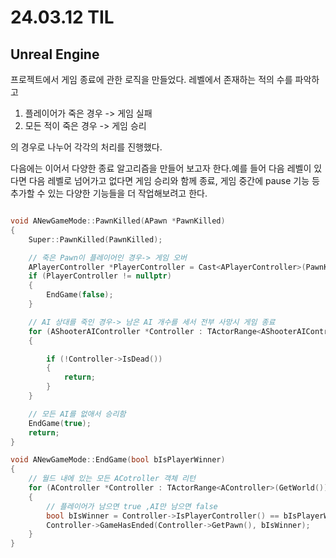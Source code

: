 # 24.03.12 TIL

## Unreal Engine

프로젝트에서 게임 종료에 관한 로직을 만들었다. 레벨에서 존재하는 적의 수를 파악하고

1. 플레이어가 죽은 경우 -> 게임 실패
2. 모든 적이 죽은 경우 -> 게임 승리

의 경우로 나누어 각각의 처리를 진행했다.

다음에는 이어서 다양한 종료 알고리즘을 만들어 보고자 한다.예를 들어 다음 레벨이 있다면 다음 레벨로 넘어가고 없다면 게임 승리와 함께 종료, 게임 중간에 pause 기능 등 추가할 수 있는 다양한 기능들을 더 작업해보려고 한다.

```C++

void ANewGameMode::PawnKilled(APawn *PawnKilled)
{
    Super::PawnKilled(PawnKilled);

    // 죽은 Pawn이 플레이어인 경우-> 게임 오버
    APlayerController *PlayerController = Cast<APlayerController>(PawnKilled->GetController());
    if (PlayerController != nullptr)
    {
        EndGame(false);
    }

    // AI 상대를 죽인 경우-> 남은 AI 개수를 세서 전부 사망시 게임 종료
    for (AShooterAIController *Controller : TActorRange<AShooterAIController>(GetWorld()))
    {

        if (!Controller->IsDead())
        {
            return;
        }
    }

    // 모든 AI를 없애서 승리함
    EndGame(true);
    return;
}

void ANewGameMode::EndGame(bool bIsPlayerWinner)
{
    // 월드 내에 있는 모든 ACotroller 객체 리턴
    for (AController *Controller : TActorRange<AController>(GetWorld()))
    {
        // 플레이어가 남으면 true ,AI만 남으면 false
        bool bIsWinner = Controller->IsPlayerController() == bIsPlayerWinner;
        Controller->GameHasEnded(Controller->GetPawn(), bIsWinner);
    }
}
```
